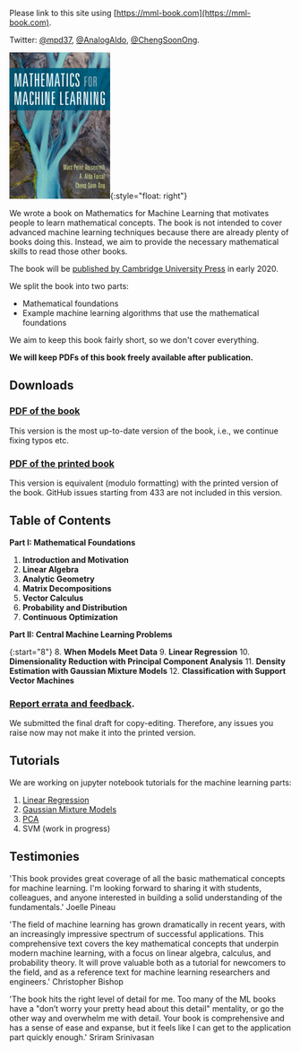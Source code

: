 ---
---

Please link to this site using [https://mml-book.com](https://mml-book.com).

Twitter: [@mpd37](https://twitter.com/mpd37), [@AnalogAldo](https://twitter.com/analogaldo), [@ChengSoonOng](https://twitter.com/ChengSoonOng).

![book cover](static/images/mml-book-cover.jpg){:style="float: right"}

We wrote a book on Mathematics for Machine Learning that motivates people to learn mathematical concepts. The book is not intended to cover advanced machine learning techniques because there are already plenty of books doing this. Instead, we aim to provide the necessary mathematical skills to read those other books.

The book will be [published by Cambridge University Press](https://www.cambridge.org/academic/subjects/computer-science/pattern-recognition-and-machine-learning/mathematics-machine-learning?format=PB) in early 2020.

We split the book into two parts:

* Mathematical foundations
* Example machine learning algorithms that use the mathematical foundations

We aim to keep this book fairly short, so we don't cover everything.

**We will keep PDFs of this book freely available after publication.**


## Downloads
### [PDF of the book](book/mml-book.pdf)
This version is the most up-to-date version of the book, i.e., we continue fixing typos etc.
### [PDF of the printed book](book/mml-book_printed.pdf)
This version is equivalent (modulo formatting) with the printed version of the book. GitHub issues starting from 433 are not included in this version.


##  Table of Contents

**Part I: Mathematical Foundations**  

1. **Introduction and Motivation**
2. **Linear Algebra**
3. **Analytic Geometry**
4. **Matrix Decompositions**
5. **Vector Calculus**
6. **Probability and Distribution**
7. **Continuous Optimization**

**Part II: Central Machine Learning Problems**  

{:start="8"}
8. **When Models Meet Data**
9. **Linear Regression**
10. **Dimensionality Reduction with Principal Component Analysis**
11. **Density Estimation with Gaussian Mixture Models**
12. **Classification with Support Vector Machines**


### [Report errata and feedback](https://github.com/mml-book/mml-book.github.io/issues).

We submitted the final draft for copy-editing. Therefore, any issues you raise now may not make it into the printed version.

## Tutorials
We are working on jupyter notebook tutorials for the machine learning parts:

1. [Linear Regression](https://github.com/mml-book/mml-book.github.io/tree/master/tutorials/tutorial_linear_regression.ipynb)
2. [Gaussian Mixture Models](tutorials/tutorial_gmm.ipynb)
3. [PCA](tutorials/tutorial_pca.ipynb)
4. SVM (work in progress)

## Testimonies
'This book provides great coverage of all the basic mathematical concepts for machine learning. I'm looking forward to sharing it with students, colleagues, and anyone interested in building a solid understanding of the fundamentals.'
Joelle Pineau

'The field of machine learning has grown dramatically in recent years, with an increasingly impressive spectrum of successful applications. This comprehensive text covers the key mathematical concepts that underpin modern machine learning, with a focus on linear algebra, calculus, and probability theory. It will prove valuable both as a tutorial for newcomers to the field, and as a reference text for machine learning researchers and engineers.'
Christopher Bishop

'The book hits the right level of detail for me. Too many of the ML books have a "don’t worry your pretty head about this detail" mentality,   or go the other way and overwhelm me with detail. Your book is comprehensive and has a sense of ease and expanse, but it feels like I can get to the application part quickly enough.'
Sriram Srinivasan
